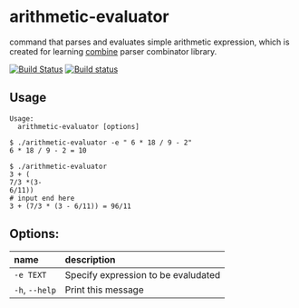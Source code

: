 # arithmetic-evaluator

command that parses and evaluates simple arithmetic expression, which is created for learning [combine](https://github.com/Marwes/combine) parser combinator library.

[![Build Status](https://travis-ci.org/hyone/arithmetic-evaluator.svg?branch=master)](https://travis-ci.org/hyone/arithmetic-evaluator)
[![Build status](https://ci.appveyor.com/api/projects/status/s40xd5r0d2n31epr/branch/master?svg=true)](https://ci.appveyor.com/project/hyone/arithmetic-evaluator/branch/master)

## Usage

    Usage:
      arithmetic-evaluator [options]

```shell
$ ./arithmetic-evaluator -e " 6 * 18 / 9 - 2"
6 * 18 / 9 - 2 = 10

$ ./arithmetic-evaluator
3 + (
7/3 *(3-
6/11))
# input end here
3 + (7/3 * (3 - 6/11)) = 96/11
```

## Options:

| name            | description                          |
|:----------------|:-------------------------------------|
| `-e TEXT`       | Specify expression to be evaludated  |
| `-h`, `--help`  | Print this message                   |
